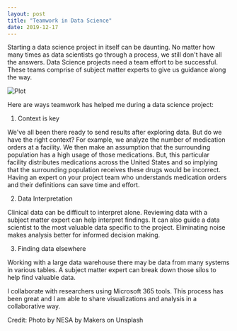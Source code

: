 ```yaml
---
layout: post
title: "Teamwork in Data Science"
date: 2019-12-17
---
```


<p>Starting a data science project in itself can be daunting. No matter how many times as data scientists go through a process, we still don't have all the answers. Data Science projects need a team effort to be successful. These teams comprise of subject matter experts to give us guidance along the way.</p>

![Plot](/assets/images/collab.jpg)

Here are ways teamwork has helped me during a data science project:

1. Context is key

<p>We've all been there ready to send results after exploring data. But do we have the right context? For example, we analyze the number of medication orders at a facility. We then make an assumption that the surrounding population has a high usage of those medications. But, this particular facility distributes medications across the United States and so implying that the surrounding population receives these drugs would be incorrect. Having an expert on your project team who understands medication orders and their definitions can save time and effort.</p>

2. Data Interpretation

<p>Clinical data can be difficult to interpret alone. Reviewing data with a subject matter expert can help interpret findings. It can also guide a data scientist to the most valuable data specific to the project. Eliminating noise makes analysis better for informed decision making.</p>

3. Finding data elsewhere

<p>Working with a large data warehouse there may be data from many systems in various tables. A subject matter expert can break down those silos to help find valuable data.</p>



<p>I collaborate with researchers using Microsoft 365 tools. This process has been great and I am able to share visualizations and analysis in a collaborative way.</p>



Credit: Photo by NESA by Makers on Unsplash